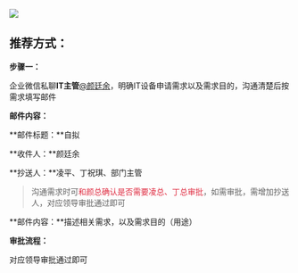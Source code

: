 ![](https://cdn.nlark.com/yuque/0/2024/png/12926950/1713173536671-d2b0660d-e0db-409b-a3e3-714932ced9d4.png)

## 推荐方式：
**步骤一：**

企业微信私聊**IT主管**[@颜廷余](undefined/u41884468)，明确IT设备申请需求以及需求目的，沟通清楚后按需求填写邮件

**邮件内容：**

**邮件标题：**自拟

**收件人：**颜廷余

**抄送人：**凌平、丁祝琪、部门主管

> 沟通需求时可<font style="color:#DF2A3F;">和颜总确认是否需要凌总、丁总审批</font>，如需审批，需增加抄送人，对应领导审批通过即可
>

**邮件内容：**描述相关需求，以及需求目的（用途）

**审批流程：**

对应领导审批通过即可

